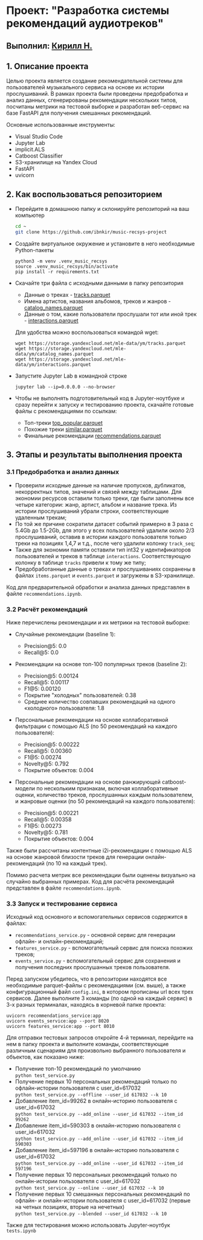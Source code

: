 # Проект: "Разработка системы рекомендаций аудиотреков"
## Выполнил: [Кирилл Н.](mailto:ibnkir@yandex.ru)

## 1. Описание проекта
Целью проекта является создание рекомендательной системы для
пользователей музыкального сервиса на основе их истории прослушиваний.
В рамках проекта были проведены предобработка и анализ данных, 
сгенерированы рекомендации нескольких типов, посчитаны метрики на тестовой выборке и разработан веб-сервис на базе FastAPI для получения смешанных рекомендаций.

Основные использованные инструменты:
- Visual Studio Code
- Jupyter Lab
- implicit.ALS
- Catboost Classifier
- S3-хранилище на Yandex Cloud
- FastAPI
- uvicorn

## 2. Как воспользоваться репозиторием
- Перейдите в домашнюю папку и склонируйте репозиторий на ваш компьютер
   ```bash
   cd ~
   git clone https://github.com/ibnkir/music-recsys-project
   ```

- Создайте виртуальное окружение и установите в него необходимые Python-пакеты
    ```
    python3 -m venv .venv_music_recsys
    source .venv_music_recsys/bin/activate
    pip install -r requirements.txt
    ```

- Скачайте три файла с исходными данными в папку репозитория
    - Данные о треках - [tracks.parquet](https://storage.yandexcloud.net/mle-data/ym/tracks.parquet)
    - Имена артистов, названия альбомов, треков и жанров - [catalog_names.parquet](https://storage.yandexcloud.net/mle-data/ym/catalog_names.parquet)
    - Данные о том, какие пользователи прослушали тот или иной трек - [interactions.parquet](https://storage.yandexcloud.net/mle-data/ym/interactions.parquet)
 
    Для удобства можно воспользоваться командой wget:
    ```
    wget https://storage.yandexcloud.net/mle-data/ym/tracks.parquet
    wget https://storage.yandexcloud.net/mle-data/ym/catalog_names.parquet
    wget https://storage.yandexcloud.net/mle-data/ym/interactions.parquet
    ```

- Запустите Jupyter Lab в командной строке
    ```
    jupyter lab --ip=0.0.0.0 --no-browser
    ```

- Чтобы не выполнять подготовительный код в Jupyter-ноутбуке и сразу перейти к запуску и тестированию проекта, скачайте готовые файлы с рекомендациями по ссылкам:
    - Топ-треки [top_popular.parquet](https://disk.yandex.ru/d/nTcukpqOtQLDsg)
    - Похожие треки [similar.parquet](https://disk.yandex.ru/d/dsXfq-ZLVMmUTQ)
    - Финальные рекомендации [recommendations.parquet](https://disk.yandex.ru/d/9Y__uW1wLRtzuA)

## 3. Этапы и результаты выполнения проекта

### 3.1 Предобработка и анализ данных
- Проверили исходные данные на наличие пропусков, дубликатов, некорректных типов, 
значений и связей между таблицами. Для экономии ресурсов оставили только треки, 
где были заполнены все четыре категории: жанр, артист, альбом и название трека. 
Из истории прослушиваний убрали строки, соответствующие удаленным трекам;
- По той же причине сократили датасет событий примерно в 3 раза с 5.4Gb до 1.5-2Gb, 
для этого у всех пользователей удалили около 2/3 прослушиваний, оставив 
в истории каждого пользователя только треки на позициях 1,4,7 и т.д., 
после чего удалили колонку `track_seq`;
- Также для экономии памяти оставили тип int32 у идентификаторов пользователей и треков в таблице `interactions`. Соответствующую колонку в таблице `tracks` привели к тому же типу;
- Предобработанные данные о треках и прослушиваниях сохранены в файлах `items.parquet` и `events.parquet`
и загружены в S3-хранилище.

Код для предварительной обработки и анализа данных представлен в файле `recommendations.ipynb`.

### 3.2 Расчёт рекомендаций
    
Ниже перечислены рекомендации и их метрики на тестовой выборке:
- Случайные рекомендации (baseline 1):
    - Precision@5: 0.0
    - Recall@5: 0.0

- Рекомендации на основе топ-100 популярных треков (baseline 2):
    - Precision@5: 0.00124
    - Recall@5: 0.00117
    - F1@5: 0.00120
    - Покрытие "холодных" пользователей: 0.38
    - Среднее количество совпавших рекомендаций на одного «холодного» пользователя: 1.8

- Персональные рекомендации на основе коллаборативной фильтрации с помощью ALS 
(по 50 рекомендаций на каждого пользователя):
    - Precision@5: 0.00222
    - Recall@5: 0.00360
    - F1@5: 0.00274
    - Novelty@5: 0.792
    - Покрытие объектов: 0.004

- Персональные рекомендации на основе ранжирующей catboost-модели по нескольким признакам, 
включая коллаборативные оценки, количество треков, прослушанных каждым пользователем, 
и жанровые оценки (по 50 рекомендаций на каждого пользователя):
    - Precision@5: 0.00221
    - Recall@5: 0.00358
    - F1@5: 0.00273
    - Novelty@5: 0.781
    - Покрытие объектов: 0.004
    
Также были рассчитаны контентные i2i-рекомендации с помощью ALS на основе жанровой близости треков для генерации онлайн-рекомендаций (по 10 на каждый трек).

Помимо расчета метрик все рекомендации были оценены визуально на случайно выбранных примерах. Код для расчёта рекомендаций представлен в файле `recommendations.ipynb`.

### 3.3 Запуск и тестирование сервиса
    
Исходный код основного и вспомогательных сервисов содержится в файлах:
- `recommendations_service.py` - основной сервис для генерации офлайн- и онлайн-рекомендаций;
- `features_service.py` - вспомогательный сервис для поиска похожих треков;
- `events_service.py` - вспомогательный сервис для сохранения и получения 
последних прослушанных треков пользователя.

Перед запуском убедитесь, что в репозитории находятся все необходимые parquet-файлы 
с рекомендациями (см. выше), а также конфигурационный файл `config.ini`, в котором
прописаны url всех трех сервисов. 
Далее выполните 3 команды (по одной на каждый сервис) в 3-х разных терминалах, находясь в корневой папке проекта:
```
uvicorn recommendations_service:app
uvicorn events_service:app --port 8020
uvicorn features_service:app --port 8010
```

Для отправки тестовых запросов откройте 4-й терминал, перейдите на нем в папку проекта
и выполните команды, соответствующие различным сценариям для
произвольно выбранного пользователя и объектов, как показано ниже:

- Получение топ-10 рекомендаций по умолчанию<br>
```python test_service.py```
- Получение первых 10 персональных рекомендаций только по офлайн-истории пользователя с user_id=617032<br>
```python test_service.py --offline --user_id 617032 --k 10```
- Добавление item_id=99262 в онлайн-историю пользователя с user_id=617032<br>
```python test_service.py --add_online --user_id 617032 --item_id 99262```
- Добавление item_id=590303 в онлайн-историю пользователя с user_id=617032<br>
```python test_service.py --add_online --user_id 617032 --item_id 590303```
- Добавление item_id=597196 в онлайн-историю пользователя с user_id=617032<br>
```python test_service.py --add_online --user_id 617032 --item_id 597196```
- Получение первых 10 персональных рекомендаций только по онлайн-истории пользователя с user_id=617032<br>
```python test_service.py --online --user_id 617032 --k 10```
- Получение первых 10 смешанных персональных рекомендаций по офлайн- и онлайн-истории пользователя с user_id=617032 (первые на четных позициях, вторые на нечетных)<br>
```python test_service.py --blended --user_id 617032 --k 10```

Также для тестирования можно использовать Jupyter-ноутбук `tests.ipynb`
